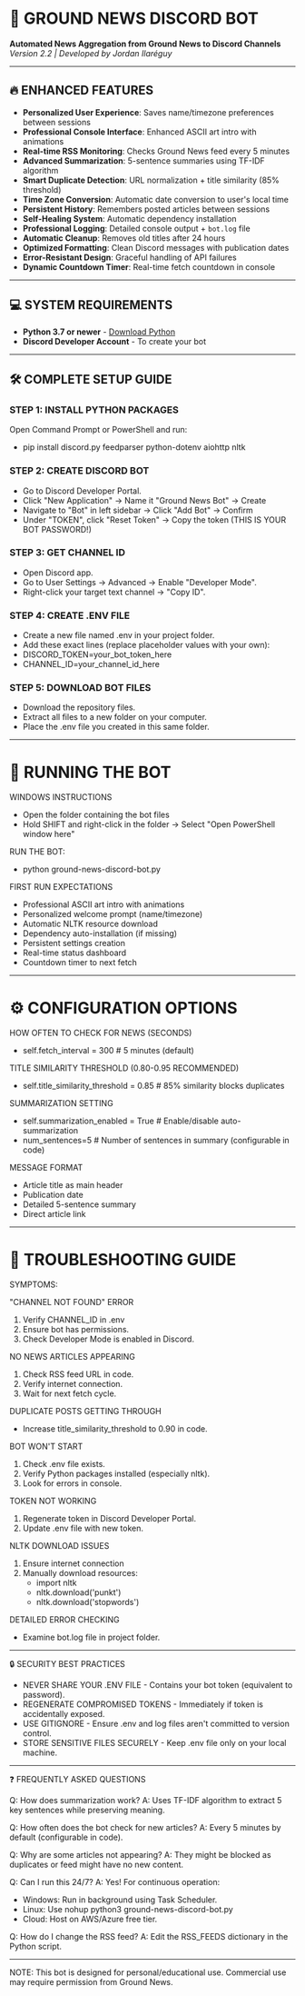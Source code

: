 # 🚀 GROUND NEWS DISCORD BOT
**Automated News Aggregation from Ground News to Discord Channels**  
*Version 2.2 | Developed by Jordan Ilaréguy*

---

## 🔥 ENHANCED FEATURES
- **Personalized User Experience**: Saves name/timezone preferences between sessions
- **Professional Console Interface**: Enhanced ASCII art intro with animations
- **Real-time RSS Monitoring**: Checks Ground News feed every 5 minutes
- **Advanced Summarization**: 5-sentence summaries using TF-IDF algorithm
- **Smart Duplicate Detection**: URL normalization + title similarity (85% threshold)
- **Time Zone Conversion**: Automatic date conversion to user's local time
- **Persistent History**: Remembers posted articles between sessions
- **Self-Healing System**: Automatic dependency installation
- **Professional Logging**: Detailed console output + `bot.log` file
- **Automatic Cleanup**: Removes old titles after 24 hours
- **Optimized Formatting**: Clean Discord messages with publication dates
- **Error-Resistant Design**: Graceful handling of API failures
- **Dynamic Countdown Timer**: Real-time fetch countdown in console

---

## 💻 SYSTEM REQUIREMENTS
- **Python 3.7 or newer** - [Download Python](https://www.python.org/downloads/)
- **Discord Developer Account** - To create your bot
   
---

## 🛠 COMPLETE SETUP GUIDE

### STEP 1: INSTALL PYTHON PACKAGES
Open Command Prompt or PowerShell and run:
- pip install discord.py feedparser python-dotenv aiohttp nltk

### STEP 2: CREATE DISCORD BOT
- Go to Discord Developer Portal.
- Click "New Application" → Name it "Ground News Bot" → Create
- Navigate to "Bot" in left sidebar → Click "Add Bot" → Confirm
- Under "TOKEN", click "Reset Token" → Copy the token (THIS IS YOUR BOT PASSWORD!)

### STEP 3: GET CHANNEL ID
- Open Discord app.
- Go to User Settings → Advanced → Enable "Developer Mode".
- Right-click your target text channel → "Copy ID".

### STEP 4: CREATE .ENV FILE
- Create a new file named .env in your project folder.
- Add these exact lines (replace placeholder values with your own):
- DISCORD_TOKEN=your_bot_token_here
- CHANNEL_ID=your_channel_id_here

### STEP 5: DOWNLOAD BOT FILES
- Download the repository files.
- Extract all files to a new folder on your computer.
- Place the .env file you created in this same folder.

---

# 🚀 RUNNING THE BOT

WINDOWS INSTRUCTIONS
- Open the folder containing the bot files
- Hold SHIFT and right-click in the folder → Select "Open PowerShell window here"

RUN THE BOT:
- python ground-news-discord-bot.py

FIRST RUN EXPECTATIONS

- Professional ASCII art intro with animations
- Personalized welcome prompt (name/timezone)
- Automatic NLTK resource download
- Dependency auto-installation (if missing)
- Persistent settings creation
- Real-time status dashboard
- Countdown timer to next fetch

---

# ⚙️ CONFIGURATION OPTIONS

HOW OFTEN TO CHECK FOR NEWS (SECONDS)
- self.fetch_interval = 300  # 5 minutes (default)

TITLE SIMILARITY THRESHOLD (0.80-0.95 RECOMMENDED)
- self.title_similarity_threshold = 0.85  # 85% similarity blocks duplicates

SUMMARIZATION SETTING
- self.summarization_enabled = True  # Enable/disable auto-summarization
- num_sentences=5  # Number of sentences in summary (configurable in code)

MESSAGE FORMAT
- Article title as main header
- Publication date
- Detailed 5-sentence summary
- Direct article link

---

# 🐛 TROUBLESHOOTING GUIDE

SYMPTOMS:

"CHANNEL NOT FOUND" ERROR
1. Verify CHANNEL_ID in .env
2. Ensure bot has permissions.
3. Check Developer Mode is enabled in Discord.
   
NO NEWS ARTICLES APPEARING
1. Check RSS feed URL in code.
2. Verify internet connection.
3. Wait for next fetch cycle.
   
DUPLICATE POSTS GETTING THROUGH
- Increase title_similarity_threshold to 0.90 in code.

BOT WON'T START
1. Check .env file exists.
2. Verify Python packages installed (especially nltk).
3. Look for errors in console.
   
TOKEN NOT WORKING
1. Regenerate token in Discord Developer Portal.
2. Update .env file with new token.

NLTK DOWNLOAD ISSUES
1. Ensure internet connection
2. Manually download resources:
   - import nltk
   - nltk.download('punkt')
   - nltk.download('stopwords')

DETAILED ERROR CHECKING
- Examine bot.log file in project folder.

---

🔒 SECURITY BEST PRACTICES

- NEVER SHARE YOUR .ENV FILE - Contains your bot token (equivalent to password).
- REGENERATE COMPROMISED TOKENS - Immediately if token is accidentally exposed.
- USE GITIGNORE - Ensure .env and log files aren't committed to version control.
- STORE SENSITIVE FILES SECURELY - Keep .env file only on your local machine.

---

❓ FREQUENTLY ASKED QUESTIONS

Q: How does summarization work?
A: Uses TF-IDF algorithm to extract 5 key sentences while preserving meaning.

Q: How often does the bot check for new articles?
A: Every 5 minutes by default (configurable in code).

Q: Why are some articles not appearing?
A: They might be blocked as duplicates or feed might have no new content.

Q: Can I run this 24/7?
A: Yes! For continuous operation:
- Windows: Run in background using Task Scheduler.
- Linux: Use nohup python3 ground-news-discord-bot.py
- Cloud: Host on AWS/Azure free tier.

Q: How do I change the RSS feed?
A: Edit the RSS_FEEDS dictionary in the Python script.

---

NOTE: This bot is designed for personal/educational use. Commercial use may require permission from Ground News.

